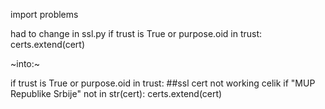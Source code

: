 import problems

had to change in ssl.py
if trust is True or purpose.oid in trust:
certs.extend(cert)

~into:~

if trust is True or purpose.oid in trust: ##ssl cert not working celik
if "MUP Republike Srbije" not in str(cert):
certs.extend(cert)
